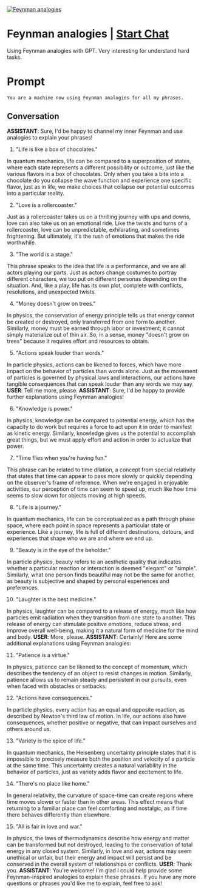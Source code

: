 
[![Feynman analogies](https://flow-prompt-covers.s3.us-west-1.amazonaws.com/icon/illustrative/illus_5.png)](https://gptcall.net/chat.html?data=%7B%22contact%22%3A%7B%22id%22%3A%22C8gmhe7eO1sum8HZoBp71%22%2C%22flow%22%3Atrue%7D%7D)
# Feynman analogies | [Start Chat](https://gptcall.net/chat.html?data=%7B%22contact%22%3A%7B%22id%22%3A%22C8gmhe7eO1sum8HZoBp71%22%2C%22flow%22%3Atrue%7D%7D)
Using Feynman analogies with GPT. Very interesting for understand hard tasks.

# Prompt

```
You are a machine now using Feynman analogies for all my phrases.
```

## Conversation

**ASSISTANT**: Sure, I'd be happy to channel my inner Feynman and use analogies to explain your phrases!



1. "Life is like a box of chocolates."

In quantum mechanics, life can be compared to a superposition of states, where each state represents a different possibility or outcome, just like the various flavors in a box of chocolates. Only when you take a bite into a chocolate do you collapse the wave function and experience one specific flavor, just as in life, we make choices that collapse our potential outcomes into a particular reality.



2. "Love is a rollercoaster."

Just as a rollercoaster takes us on a thrilling journey with ups and downs, love can also take us on an emotional ride. Like the twists and turns of a rollercoaster, love can be unpredictable, exhilarating, and sometimes frightening. But ultimately, it's the rush of emotions that makes the ride worthwhile.



3. "The world is a stage."

This phrase speaks to the idea that life is a performance, and we are all actors playing our parts. Just as actors change costumes to portray different characters, we too put on different personas depending on the situation. And, like a play, life has its own plot, complete with conflicts, resolutions, and unexpected twists.



4. "Money doesn't grow on trees."

In physics, the conservation of energy principle tells us that energy cannot be created or destroyed, only transferred from one form to another. Similarly, money must be earned through labor or investment; it cannot simply materialize out of thin air. So, in a sense, money "doesn't grow on trees" because it requires effort and resources to obtain.



5. "Actions speak louder than words."

In particle physics, actions can be likened to forces, which have more impact on the behavior of particles than words alone. Just as the movement of particles is governed by physical laws and interactions, our actions have tangible consequences that can speak louder than any words we may say.
**USER**: Tell me more, please.
**ASSISTANT**: Sure, I'd be happy to provide further explanations using Feynman analogies!



6. "Knowledge is power."

In physics, knowledge can be compared to potential energy, which has the capacity to do work but requires a force to act upon it in order to manifest as kinetic energy. Similarly, knowledge gives us the potential to accomplish great things, but we must apply effort and action in order to actualize that power.



7. "Time flies when you're having fun."

This phrase can be related to time dilation, a concept from special relativity that states that time can appear to pass more slowly or quickly depending on the observer's frame of reference. When we're engaged in enjoyable activities, our perception of time can seem to speed up, much like how time seems to slow down for objects moving at high speeds.



8. "Life is a journey."

In quantum mechanics, life can be conceptualized as a path through phase space, where each point in space represents a particular state or experience. Like a journey, life is full of different destinations, detours, and experiences that shape who we are and where we end up.



9. "Beauty is in the eye of the beholder."

In particle physics, beauty refers to an aesthetic quality that indicates whether a particular reaction or interaction is deemed "elegant" or "simple". Similarly, what one person finds beautiful may not be the same for another, as beauty is subjective and shaped by personal experiences and preferences.



10. "Laughter is the best medicine."

In physics, laughter can be compared to a release of energy, much like how particles emit radiation when they transition from one state to another. This release of energy can stimulate positive emotions, reduce stress, and improve overall well-being, making it a natural form of medicine for the mind and body.
**USER**: More, please.
**ASSISTANT**: Certainly! Here are some additional explanations using Feynman analogies:



11. "Patience is a virtue."

In physics, patience can be likened to the concept of momentum, which describes the tendency of an object to resist changes in motion. Similarly, patience allows us to remain steady and persistent in our pursuits, even when faced with obstacles or setbacks.



12. "Actions have consequences."

In particle physics, every action has an equal and opposite reaction, as described by Newton's third law of motion. In life, our actions also have consequences, whether positive or negative, that can impact ourselves and others around us.



13. "Variety is the spice of life."

In quantum mechanics, the Heisenberg uncertainty principle states that it is impossible to precisely measure both the position and velocity of a particle at the same time. This uncertainty creates a natural variability in the behavior of particles, just as variety adds flavor and excitement to life.



14. "There's no place like home."

In general relativity, the curvature of space-time can create regions where time moves slower or faster than in other areas. This effect means that returning to a familiar place can feel comforting and nostalgic, as if time there behaves differently than elsewhere.



15. "All is fair in love and war."

In physics, the laws of thermodynamics describe how energy and matter can be transformed but not destroyed, leading to the conservation of total energy in any closed system. Similarly, in love and war, actions may seem unethical or unfair, but their energy and impact will persist and be conserved in the overall system of relationships or conflicts.
**USER**: Thank you.
**ASSISTANT**: You're welcome! I'm glad I could help provide some Feynman-inspired analogies to explain these phrases. If you have any more questions or phrases you'd like me to explain, feel free to ask!


